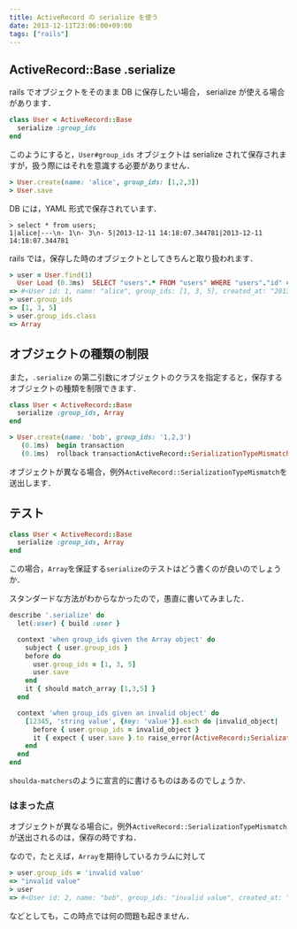```yaml
---
title: ActiveRecord の serialize を使う
date: 2013-12-11T23:06:00+09:00
tags: ["rails"]
---
```


## ActiveRecord::Base .serialize

rails でオブジェクトをそのまま DB に保存したい場合， serialize が使える場合があります．

```ruby
class User < ActiveRecord::Base
  serialize :group_ids
end
```

このようにすると，`User#group_ids` オブジェクトは serialize されて保存されますが，扱う際にはそれを意識する必要がありません．

```ruby
> User.create(name: 'alice', group_ids: [1,2,3])
> User.save
```

DB には，YAML 形式で保存されています．

```
> select * from users;
1|alice|---\n- 1\n- 3\n- 5|2013-12-11 14:18:07.344781|2013-12-11 14:18:07.344781
```

rails では，保存した時のオブジェクトとしてきちんと取り扱われます．

```ruby
> user = User.find(1)
  User Load (0.3ms)  SELECT "users".* FROM "users" WHERE "users"."id" = ? LIMIT 1  [["id", 1]]
=> #<User id: 1, name: "alice", group_ids: [1, 3, 5], created_at: "2013-12-11 14:18:07", updated_at: "2013-12-11 14:18:07">
> user.group_ids
=> [1, 3, 5]
> user.group_ids.class
=> Array
```

## オブジェクトの種類の制限

また，`.serialize` の第二引数にオブジェクトのクラスを指定すると，保存するオブジェクトの種類を制限できます．

```ruby
class User < ActiveRecord::Base
  serialize :group_ids, Array
end
```

```ruby
> User.create(name: 'bob', group_ids: '1,2,3')
   (0.1ms)  begin transaction
   (0.1ms)  rollback transactionActiveRecord::SerializationTypeMismatch: Attribute was supposed to be a Array, but was a String. -- "1,2,3"
```

オブジェクトが異なる場合，例外`ActiveRecord::SerializationTypeMismatch`を送出します．

## テスト

```ruby
class User < ActiveRecord::Base
  serialize :group_ids, Array
end
```

この場合，`Array`を保証する`serialize`のテストはどう書くのが良いのでしょうか．

スタンダードな方法がわからなかったので，愚直に書いてみました．

```ruby
describe '.serialize' do
  let(:user) { build :user }

  context 'when group_ids given the Array object' do
    subject { user.group_ids }
    before do
      user.group_ids = [1, 3, 5]
      user.save
    end
    it { should match_array [1,3,5] }
  end

  context 'when group_ids given an invalid object' do
    [12345, 'string value', {key: 'value'}].each do |invalid_object|
      before { user.group_ids = invalid_object }
      it { expect { user.save }.to raise_error(ActiveRecord::SerializationTypeMismatch) }
    end
  end
end
```

`shoulda-matchers`のように宣言的に書けるものはあるのでしょうか．

### はまった点

オブジェクトが異なる場合に，例外`ActiveRecord::SerializationTypeMismatch`が送出されるのは，保存の時ですね．

なので，たとえば，`Array`を期待しているカラムに対して

```ruby
> user.group_ids = 'invalid value'
=> "invalid value"
> user
=> #<User id: 2, name: "bob", group_ids: "invalid value", created_at: "2013-12-11 14:25:27", updated_at: "2013-12-11 14:25:27">
```

などとしても，この時点では何の問題も起きません．
